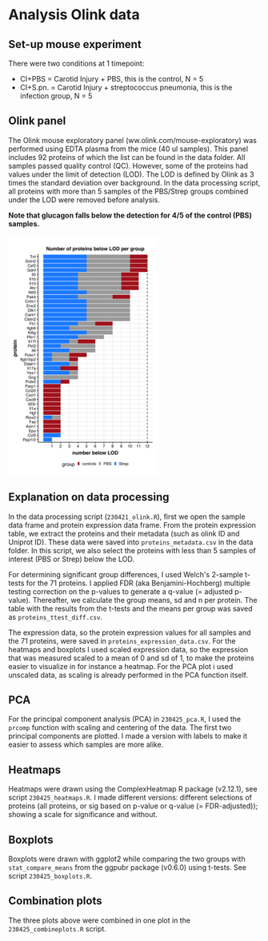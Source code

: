# Analysis Olink data

## Set-up mouse experiment
There were two conditions at 1 timepoint: 
- CI+PBS = Carotid Injury + PBS, this is the control, N = 5
- CI+S.pn. = Carotid Injury + streptococcus pneumonia, this is the infection group, N = 5

## Olink panel
The Olink mouse exploratory panel (ww.olink.com/mouse-exploratory) was performed using EDTA plasma from the mice (40 ul samples). This panel includes 92 proteins of which the list can be found in the data folder. All samples passed quality control (QC). However, some of the proteins had values under the limit of detection (LOD). The LOD is defined by Olink as 3 times the standard deviation over background. In the data processing script, all proteins with more than 5 samples of the PBS/Strep groups combined under the LOD were removed before analysis.

<b>Note that glucagon falls below the detection for 4/5 of the control (PBS) samples.</b>

<img src="https://github.com/barbarahelena/olink-analyses-charite/blob/main/results/proteins_belowLOD.png" width = '300'>

## Explanation on data processing
In the data processing script (`230421_olink.R`), first we open the sample data frame and protein expression data frame. From the protein expression table, we extract the proteins and their metadata (such as olink ID and Uniprot ID). These data were saved into `proteins_metadata.csv` in the data folder.
In this script, we also select the proteins with less than 5 samples of interest (PBS or Strep) below the LOD.

For determining significant group differences, I used Welch's 2-sample t-tests for the 71 proteins. I applied FDR (aka Benjamini-Hochberg) multiple testing correction on the p-values to generate a q-value (= adjusted p-value). Thereafter, we calculate the group means, sd and n per protein.
The table with the results from the t-tests and the means per group was saved as `proteins_ttest_diff.csv`.

The expression data, so the protein expression values for all samples and the 71 proteins, were saved in `proteins_expression_data.csv`. For the heatmaps and boxplots I used scaled expression data, so the expression that was measured scaled to a mean of 0 and sd of 1, to make the proteins easier to visualize in for instance a heatmap. For the PCA plot i used unscaled data, as scaling is already performed in the PCA function itself.

## PCA
For the principal component analysis (PCA) in `230425_pca.R`, I used the `prcomp` function with scaling and centering of the data. The first two principal components are plotted. I made a version with labels to make it easier to assess which samples are more alike.

## Heatmaps
Heatmaps were drawn using the ComplexHeatmap R package (v2.12.1), see script `230425_heatmaps.R`. I made different versions: different selections of proteins (all proteins, or sig based on p-value or q-value (= FDR-adjusted)); showing a scale for significance and without. 

## Boxplots
Boxplots were drawn with ggplot2 while comparing the two groups with `stat_compare_means` from the ggpubr package (v0.6.0) using t-tests. See script `230425_boxplots.R`.

## Combination plots
The three plots above were combined in one plot in the `230425_combineplots.R` script.
